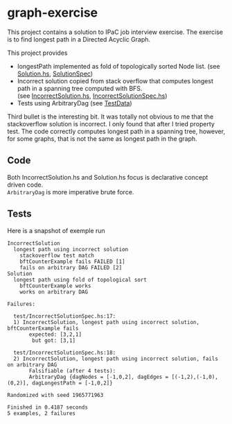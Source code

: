 # graph-exercise

This project contains a solution to IPaC job interview exercise.
The exercise is to find longest path in a Directed Acyclic Graph.
 
This project provides  
* longestPath implemented as fold of topologically sorted Node list. 
(see [Solution.hs](/src/Solution.hs), [SolutionSpec](/test/SolutionSpec.hs))
* Incorrect solution copied from stack overflow that computes longest path in a spanning tree 
computed with BFS.  
(see [IncorrectSolution.hs](/src/IncorrectSolution.hs), [IncorrectSolutionSpec.hs](/test/IncorrectSolutionSpec.hs))
* Tests using ArbitraryDag (see [TestData](/test/TestData.hs))
 
Third bullet is the interesting bit. 
It was totally not obvious to me that the stackoverflow solution is incorrect.
I only found that after I tried property test.  The code correctly computes longest path in 
a spanning tree, however, for some graphs, that is not the same as longest path in the graph.

Code
----
Both IncorrectSolution.hs and Solution.hs focus is declarative concept driven code.  
`ArbitraryDag` is more imperative brute force. 


Tests
-----
Here is a snapshot of exemple run
```
IncorrectSolution
  longest path using incorrect solution
    stackoverflow test match
    bftCounterExample fails FAILED [1]
    fails on arbitrary DAG FAILED [2]
Solution
  longest path using fold of topological sort
    bftCounterExample works
    works on arbitrary DAG

Failures:

  test/IncorrectSolutionSpec.hs:17: 
  1) IncorrectSolution, longest path using incorrect solution, bftCounterExample fails
       expected: [3,2,1]
        but got: [3,1]

  test/IncorrectSolutionSpec.hs:18: 
  2) IncorrectSolution, longest path using incorrect solution, fails on arbitrary DAG
       Falsifiable (after 4 tests): 
       ArbitraryDag {dagNodes = [-1,0,2], dagEdges = [(-1,2),(-1,0),(0,2)], dagLongestPath = [-1,0,2]}

Randomized with seed 1965771963

Finished in 0.4187 seconds
5 examples, 2 failures
```